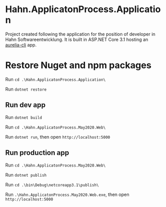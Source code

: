 # Hahn.ApplicatonProcess.Application

Project created following the application for the position of developer in Hahn Softwareentwicklung.
It is built in ASP.NET Core 3.1 hosting an [aurelia-cli](https://aurelia.io) app. 

# Restore Nuget and npm packages
Run `cd .\Hahn.ApplicatonProcess.Application\` 

Run `dotnet restore`

## Run dev app

Run `dotnet build`

Run `cd .\Hahn.ApplicatonProcess.May2020.Web\`

Run `dotnet run`, then open `http://localhost:5000`

## Run production app

Run `cd .\Hahn.ApplicatonProcess.May2020.Web\`

Run `dotnet publish`

Run `cd .\bin\Debug\netcoreapp3.1\publish\`

Run `.\Hahn.ApplicatonProcess.May2020.Web.exe`, then open `http://localhost:5000`

